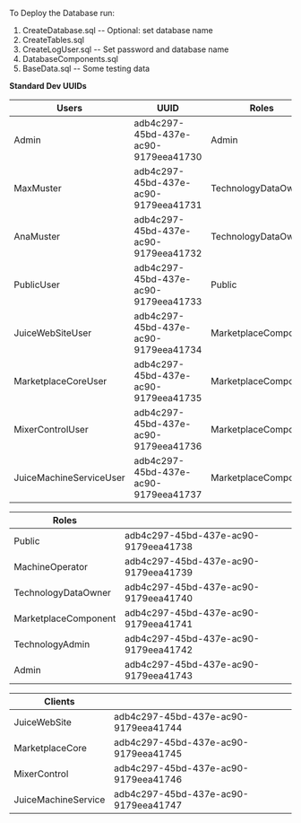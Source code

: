 To Deploy the Database run:

1) CreateDatabase.sql -- Optional: set database name
2) CreateTables.sql
3) CreateLogUser.sql -- Set password and database name
4) DatabaseComponents.sql
5) BaseData.sql -- Some testing data

**Standard Dev UUIDs**

|**Users**                  |**UUID**                               | **Roles**            |
|---------------------------|---------------------------------------|----------------------|
| Admin                     | adb4c297-45bd-437e-ac90-9179eea41730  | Admin                |
| MaxMuster                 | adb4c297-45bd-437e-ac90-9179eea41731  | TechnologyDataOwner  |
| AnaMuster                 | adb4c297-45bd-437e-ac90-9179eea41732  | TechnologyDataOwner  |
| PublicUser                | adb4c297-45bd-437e-ac90-9179eea41733  | Public               |
| JuiceWebSiteUser          | adb4c297-45bd-437e-ac90-9179eea41734  | MarketplaceComponent |
| MarketplaceCoreUser       | adb4c297-45bd-437e-ac90-9179eea41735  | MarketplaceComponent |
| MixerControlUser          | adb4c297-45bd-437e-ac90-9179eea41736  | MarketplaceComponent |
| JuiceMachineServiceUser   | adb4c297-45bd-437e-ac90-9179eea41737  | MarketplaceComponent |

|**Roles**                  |                                       |
|---------------------------|---------------------------------------|
| Public                    | adb4c297-45bd-437e-ac90-9179eea41738  |
| MachineOperator           | adb4c297-45bd-437e-ac90-9179eea41739  |
| TechnologyDataOwner       | adb4c297-45bd-437e-ac90-9179eea41740  |
| MarketplaceComponent      | adb4c297-45bd-437e-ac90-9179eea41741  |
| TechnologyAdmin           | adb4c297-45bd-437e-ac90-9179eea41742  |
| Admin                     | adb4c297-45bd-437e-ac90-9179eea41743  |

|**Clients**                |                                       |
|---------------------------|---------------------------------------|
| JuiceWebSite              | adb4c297-45bd-437e-ac90-9179eea41744  |
| MarketplaceCore           | adb4c297-45bd-437e-ac90-9179eea41745  |
| MixerControl              | adb4c297-45bd-437e-ac90-9179eea41746  |
| JuiceMachineService       | adb4c297-45bd-437e-ac90-9179eea41747  |

